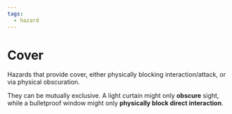 ```yaml
---
tags:
  - hazard
---
```

# Cover

Hazards that provide cover, either physically blocking interaction/attack, or via physical obscuration. 

They can be mutually exclusive. A light curtain might only **obscure** sight, while a bulletproof window might only **physically block direct interaction**.